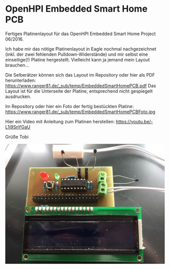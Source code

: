 # OpenHPI Embedded Smart Home PCB

Fertiges Platinenlayout für das OpenHPI Embedded Smart Home Project 06/2016.

Ich habe mir das nötige Platinenlayout in Eagle nochmal nachgezeichnet (inkl. der zwei fehlenden Pulldown-Widerstände) und mir selbst eine einseitige(!) Platine hergestellt. Vielleicht kann ja jemand mein Layout brauchen...

Die Selberätzer können sich das Layout im Repository oder hier als PDF herunterladen: https://www.ranger81.de/_sub/temp/EmbeddedSmartHomePCB.pdf Das Layout ist für die Unterseite der Platine, entsprechend nicht gespiegelt ausdrucken.

Im Repository oder hier ein Foto der fertig bestückten Platine: https://www.ranger81.de/_sub/temp/EmbeddedSmartHomePCBFoto.jpg

Hier ein Video mit Anleitung zum Platinen herstellen: https://youtu.be/-L1i9SnYGaU

Grüße Tobi

![alt tag](https://raw.githubusercontent.com/ranger81/OpenHPI-Embedded-Smart-Home-PCB/master/pcb.jpg)
